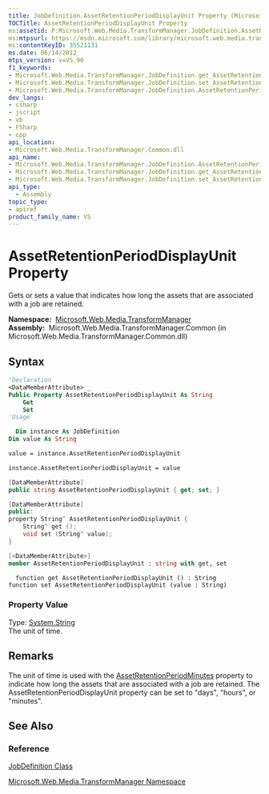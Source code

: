 ```yaml
---
title: JobDefinition.AssetRetentionPeriodDisplayUnit Property (Microsoft.Web.Media.TransformManager)
TOCTitle: AssetRetentionPeriodDisplayUnit Property
ms:assetid: P:Microsoft.Web.Media.TransformManager.JobDefinition.AssetRetentionPeriodDisplayUnit
ms:mtpsurl: https://msdn.microsoft.com/library/microsoft.web.media.transformmanager.jobdefinition.assetretentionperioddisplayunit(v=VS.90)
ms:contentKeyID: 35521131
ms.date: 06/14/2012
mtps_version: v=VS.90
f1_keywords:
- Microsoft.Web.Media.TransformManager.JobDefinition.get_AssetRetentionPeriodDisplayUnit
- Microsoft.Web.Media.TransformManager.JobDefinition.set_AssetRetentionPeriodDisplayUnit
- Microsoft.Web.Media.TransformManager.JobDefinition.AssetRetentionPeriodDisplayUnit
dev_langs:
- csharp
- jscript
- vb
- FSharp
- cpp
api_location:
- Microsoft.Web.Media.TransformManager.Common.dll
api_name:
- Microsoft.Web.Media.TransformManager.JobDefinition.AssetRetentionPeriodDisplayUnit
- Microsoft.Web.Media.TransformManager.JobDefinition.get_AssetRetentionPeriodDisplayUnit
- Microsoft.Web.Media.TransformManager.JobDefinition.set_AssetRetentionPeriodDisplayUnit
api_type:
  - Assembly
topic_type:
- apiref
product_family_name: VS
---
```


# AssetRetentionPeriodDisplayUnit Property

Gets or sets a value that indicates how long the assets that are associated with a job are retained.

**Namespace:**  [Microsoft.Web.Media.TransformManager](microsoft-web-media-transformmanager-namespace.md)  
**Assembly:**  Microsoft.Web.Media.TransformManager.Common (in Microsoft.Web.Media.TransformManager.Common.dll)

## Syntax

```vb
'Declaration
<DataMemberAttribute> _
Public Property AssetRetentionPeriodDisplayUnit As String
    Get
    Set
'Usage

  Dim instance As JobDefinition
Dim value As String

value = instance.AssetRetentionPeriodDisplayUnit

instance.AssetRetentionPeriodDisplayUnit = value
```

```csharp
[DataMemberAttribute]
public string AssetRetentionPeriodDisplayUnit { get; set; }
```

```cpp
[DataMemberAttribute]
public:
property String^ AssetRetentionPeriodDisplayUnit {
    String^ get ();
    void set (String^ value);
}
```

``` fsharp
[<DataMemberAttribute>]
member AssetRetentionPeriodDisplayUnit : string with get, set
```

```jscript
  function get AssetRetentionPeriodDisplayUnit () : String
function set AssetRetentionPeriodDisplayUnit (value : String)
```

### Property Value

Type: [System.String](https://msdn.microsoft.com/library/s1wwdcbf)  
The unit of time.  

## Remarks

The unit of time is used with the [AssetRetentionPeriodMinutes](jobdefinition-assetretentionperiodminutes-property-microsoft-web-media-transformmanager.md) property to indicate how long the assets that are associated with a job are retained. The AssetRetentionPeriodDisplayUnit property can be set to "days", "hours", or "minutes".

## See Also

### Reference

[JobDefinition Class](jobdefinition-class-microsoft-web-media-transformmanager.md)

[Microsoft.Web.Media.TransformManager Namespace](microsoft-web-media-transformmanager-namespace.md)
